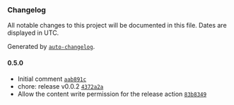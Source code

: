 ### Changelog

All notable changes to this project will be documented in this file. Dates are displayed in UTC.

Generated by [`auto-changelog`](https://github.com/CookPete/auto-changelog).

#### 0.5.0

- Initial comment [`aab891c`](https://github.com/gravatar/hovercards/commit/aab891cedaed60439200bb776a8158d38a8ca045)
- chore: release v0.0.2 [`4372a2a`](https://github.com/gravatar/hovercards/commit/4372a2ac6240448c530c8c61b288e369e6e9facd)
- Allow the content write permission for the release action [`83b8349`](https://github.com/gravatar/hovercards/commit/83b8349e09346af898ebe46143d65f81b77afc03)
